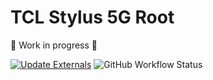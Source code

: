 # TCL Stylus 5G Root

🚧 Work in progress 🚧

[![Update Externals](https://img.shields.io/badge/Update%20External%20Dependencies-%E2%96%B6-blue)](https://workflow.stomp.zone/auth/github?repo=DJStompZone/t779w-root&workflow=fetch_releases.yml&branch=main)
![GitHub Workflow Status](https://github.com/DJStompZone/t779w-root/actions/workflows/fetch_releases.yml/badge.svg)
